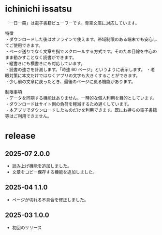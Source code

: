 # ichinichi issatsu

「一日一冊」は電子書籍ビューワーです。青空文庫に対応しています。

特徴  
・ダウンロードした後はオフラインで使えます。帯域制限のある端末でも安心してご使用できます。  
・ページ送りでなく文章を指でスクロールする方式です。そのため目線を中心のまま動かすことなく読書ができます。  
・縦書きにも横書きにも対応しています。  
・読書の速さを計測します。「時速 60 ページ」というように表示します。
・老眼対策に本文だけではなくアプリの文字も大きくすることができます。  
・少し前の文章に戻ったとき、最後のページに戻る機能があります。

制限事項  
・データを同期する機能はありません。一時的な個人利用を目的としています。  
・ダウンロードはサイト側の負荷を軽減するため遅くしています。  
・本アプリでダウンロードしたものだけを利用できます。既にお持ちの電子書籍等はご利用できません。

# release

## 2025-07 2.0.0

- 読み上げ機能を追加しました。
- 文章をコピー保存する機能を追加しました。

## 2025-04 1.1.0

- ページが切れる不具合を修正しました。

## 2025-03 1.0.0

- 初回のリリース
